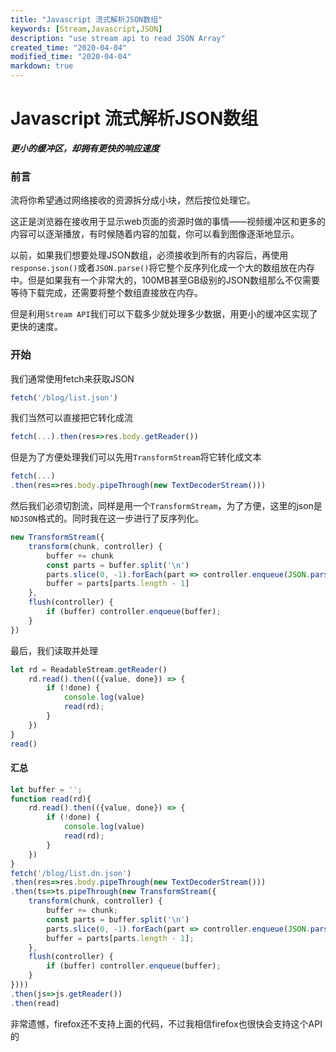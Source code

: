 ```yaml
---
title: "Javascript 流式解析JSON数组"
keywords: [Stream,Javascript,JSON]
description: "use stream api to read JSON Array"
created_time: "2020-04-04"
modified_time: "2020-04-04"
markdown: true
---
```


# Javascript 流式解析JSON数组
***更小的缓冲区，却拥有更快的响应速度***

### 前言
流将你希望通过网络接收的资源拆分成小块，然后按位处理它。

这正是浏览器在接收用于显示web页面的资源时做的事情——视频缓冲区和更多的内容可以逐渐播放，有时候随着内容的加载，你可以看到图像逐渐地显示。

以前，如果我们想要处理JSON数组，必须接收到所有的内容后，再使用`response.json()`或者`JSON.parse()`将它整个反序列化成一个大的数组放在内存中。但是如果我有一个非常大的，100MB甚至GB级别的JSON数组那么不仅需要等待下载完成，还需要将整个数组直接放在内存。

但是利用`Stream API`我们可以下载多少就处理多少数据，用更小的缓冲区实现了更快的速度。

### 开始

我们通常使用fetch来获取JSON
```js
fetch('/blog/list.json')
```
我们当然可以直接把它转化成流
```js
fetch(...).then(res=>res.body.getReader())
```
但是为了方便处理我们可以先用`TransformStream`将它转化成文本
```js
fetch(...)
.then(res=>res.body.pipeThrough(new TextDecoderStream()))
```
然后我们必须切割流，同样是用一个`TransformStream`，为了方便，这里的json是`NDJSON`格式的。同时我在这一步进行了反序列化。
```js
new TransformStream({
    transform(chunk, controller) {
        buffer += chunk
        const parts = buffer.split('\n')
        parts.slice(0, -1).forEach(part => controller.enqueue(JSON.parse(part)))
        buffer = parts[parts.length - 1]
    },
    flush(controller) {
        if (buffer) controller.enqueue(buffer);
    }
})
```
最后，我们读取并处理
```js
let rd = ReadableStream.getReader()
    rd.read().then(({value, done}) => {
        if (!done) {
            console.log(value)
            read(rd);
        }
    })
}
read()
```
#### 汇总
```js
let buffer = '';
function read(rd){
    rd.read().then(({value, done}) => {
        if (!done) {
            console.log(value)
            read(rd);
        }
    })
}
fetch('/blog/list.dn.json')
.then(res=>res.body.pipeThrough(new TextDecoderStream()))
.then(ts=>ts.pipeThrough(new TransformStream({
    transform(chunk, controller) {
        buffer += chunk;
        const parts = buffer.split('\n')
        parts.slice(0, -1).forEach(part => controller.enqueue(JSON.parse(part)));
        buffer = parts[parts.length - 1];
    },
    flush(controller) {
        if (buffer) controller.enqueue(buffer);
    }
})))
.then(js=>js.getReader())
.then(read)
```
非常遗憾，firefox还不支持上面的代码，不过我相信firefox也很快会支持这个API的